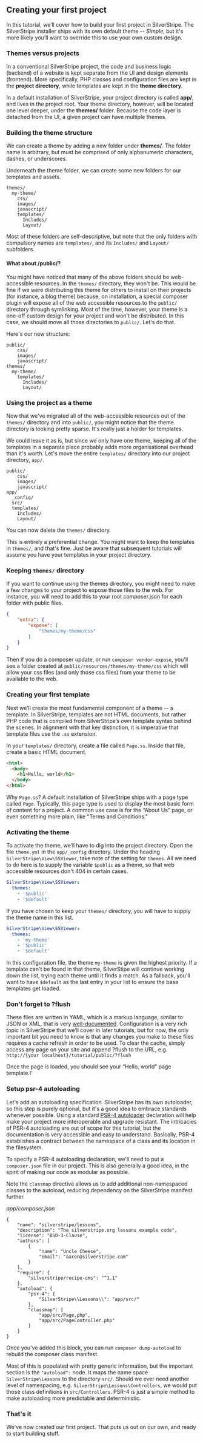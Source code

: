 ## Creating your first project

In this tutorial, we’ll cover how to build your first project in SilverStripe. The SilverStripe installer ships with its own default theme -- _Simple_, but it's more likely you’ll want to override this to use your own custom design.

### Themes versus projects

In a conventional SilverStripe project, the code and business logic (backend) of a website is kept separate from the UI and design elements (frontend). More specifically, PHP classes and configuration files are kept in the **project directory**, while templates are kept in the **theme directory**.

In a default installation of SilverStripe, your project directory is called **app/**, and lives in the project root. Your theme directory, however, will be located one level deeper, under the **themes/** folder. Because the code layer is detached from the UI, a given project can have multiple themes.

### Building the theme structure

We can create a theme by adding a new folder under **themes/**. The folder name is arbitrary, but must be comprised of only alphanumeric characters, dashes, or underscores.

Underneath the theme folder, we can create some new folders for our templates and assets.

```
themes/
  my-theme/
    css/
    images/
    javascript/
    templates/
      Includes/
      Layout/
```

Most of these folders are self-descriptive, but note that the only folders with compulsory names are `templates/`, and its `Includes/` and `Layout/` subfolders.

#### What about /public/?

You might have noticed that many of the above folders should be web-accessible resources. In the `themes/` directory, they won't be. This would be fine if we were distributing this theme for others to install on their projects (for instance, a blog theme) because, on installation, a special composer plugin will expose all of the web accessible resources to the `public/` directory through symlinking. Most of the time, however, your theme is a one-off custom design for your project and won't be distributed. In this case, we should move all those directories to `public/`. Let's do that.

Here's our new structure:

```
public/
    css/
    images/
    javascript/
themes/
  my-theme/
    templates/
      Includes/
      Layout/
```

### Using the project as a theme

Now that we've migrated all of the web-accessible resources out of the `themes/` directory and into `public/`, you might notice that the theme directory is looking pretty sparse. It's really just a holder for templates.

We could leave it as is, but since we only have one theme, keeping all of the templates in a separate place probably adds more organisational overhead than it's worth. Let's move the entire `templates/` directory into our project directory, `app/`.

```
public/
    css/
    images/
    javascript/
app/
  _config/
  src/
  templates/
    Includes/
    Layout/
```

You can now delete the `themes/` directory.

This is entirely a preferential change. You might want to keep the templates in `themes/`, and that's fine. Just be aware that subsequent tutorials will assume you have your templates in your project directory.

### Keeping `themes/` directory

If you want to continue using the themes directory, you might need to make a few changes to your project to expose
those files to the web. For instance, you will need to add this to your root composer.json for each folder
with public files.

```json
{
    "extra": {
        "expose": [
            "themes/my-theme/css"
        ]
    }
}
```

Then if you do a composer update, or run `composer vendor-expose`, you'll see a folder created at
`public/resources/themes/my-theme/css` which will allow your css files (and only those css files) from
your theme to be available to the web.

### Creating your first template

Next we’ll create the most fundamental component of a theme -- a template. In SilverStripe, templates are not HTML documents, but rather PHP code that is compiled from SilverStripe’s own template syntax behind the scenes. In alignment with that key distinction, it is imperative that template files use the `.ss` extension.

In your `templates/` directory, create a file called `Page.ss`. Inside that file, create a basic HTML document.

```html
<html>
  <body>
    <h1>Hello, world</h1>
  </body>
</html>
```

Why `Page.ss`? A default installation of SilverStripe ships with a page type called `Page`. Typically, this page type is used to display the most basic form of content for a project. A common use case is for the “About Us” page, or even something more plain, like "Terms and Conditions."

### Activating the theme

To activate the theme, we’ll have to dig into the project directory. Open the file `theme.yml` in the `app/_config` directory. Under the heading `SilverStripe\View\SSViewer`, take note of the setting for `themes`. All we need to do here is to supply the variable `$public` as a theme, so that web accessible resources don't 404 in certain cases.


```yaml
SilverStripe\View\SSViewer:
  themes:
    - '$public'
    - '$default'
```

If you have chosen to keep your `themes/` directory, you will have to supply the theme name in this list.

```yaml
SilverStripe\View\SSViewer:
  themes:
    - 'my-theme'
    - '$public'
    - '$default'
```


In this configuration file, the theme `my-theme` is given the highest priority. If a template can't be found in that theme, SilverStipe will continue working down the list, trying each theme until it finds a match. As a fallback, you'll want to have `$default` as the last entry in your list to ensure the base templates get loaded.

### Don't forget to ?flush

These files are written in YAML, which is a markup language, similar to JSON or XML, that is very [well-documented](https://github.com/Animosity/CraftIRC/wiki/Complete-idiot%27s-introduction-to-yaml). Configuration is a very rich topic in SilverStripe that we’ll cover in later tutorials, but for now, the only important bit you need to know is that any changes you make to these files requires a cache refresh in order to be used. To clear the cache, simply access any page on your site and append ?flush to the URL, e.g. `http://{your localhost}/tutorial/public/?flush`

Once the page is loaded, you should see your “Hello, world” page template.I'

### Setup psr-4 autoloading

Let's add an autoloading specification. SilverStripe has its own autoloader, so this step is purely optional,
but it's a good idea to embrace standards whenever possible. Using a standard
[PSR-4 autoloader](https://www.php-fig.org/psr/psr-4/) declaration will help make your project more interoperable
and upgrade resistant. The intricacies of PSR-4 autoloading are out of scope for this tutorial, but the
documentation is very accessible and easy to understand. Basically, PSR-4 establishes a contract between the
namespace of a class and its location in the filesystem.

To specify a PSR-4 autoloading declaration, we'll need to put a `composer.json` file in our project. This is also
generally a good idea, in the spirit of making our code as modular as possible.

Note the `classmap` directive allows us to add additional non-namespaced classes to the autoload, reducing dependency
on the SilverStripe manifest further.

_app/composer.json_
```
{
    "name": "silverstripe/lessons",
    "description": "The silverstripe.org lessons example code",
    "license": "BSD-3-Clause",
    "authors": [
        {
            "name": "Uncle Cheese",
            "email": "aaron@silverstripe.com"
        }
    ],
    "require": {
        "silverstripe/recipe-cms": "^1.1"
    },
    "autoload": {
        "psr-4": {
            "SilverStripe\\Lessons\\": "app/src/"
        },
        "classmap": [
            "app/src/Page.php",
            "app/src/PageController.php"
        ]
    }
}
```

Once you've added this block, you can run `composer dump-autoload` to rebuild the composer class manifest.

Most of this is populated with pretty generic information, but the important section is the `"autoload":` node.
It maps the name space `SilverStripe\Lessons` to the directory `src/`. Should we ever need another level of
namespacing, e.g. `SilverStripe\Lessons\Controllers`, we would put those class definitions in `src/Controllers`.
PSR-4 is just a simple method to make autoloading more predictable and deterministic.

### That's it

We've now created our first project. That puts us out on our own, and ready to start building stuff.
